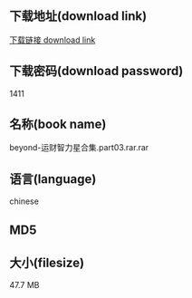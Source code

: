 ## 下载地址(download link)
[下载链接 download link](https://tutu365.netlify.app/?s=beyond-%E8%BF%90%E8%B4%A2%E6%99%BA%E5%8A%9B%E6%98%9F%E5%90%88%E9%9B%86.part03.rar)

## 下载密码(download password)
1411

## 名称(book name)
beyond-运财智力星合集.part03.rar.rar

## 语言(language)
chinese

## MD5


## 大小(filesize)
47.7 MB
